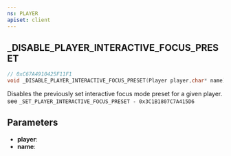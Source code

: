 ```yaml
---
ns: PLAYER
apiset: client
---
```

## _DISABLE_PLAYER_INTERACTIVE_FOCUS_PRESET

```c
// 0xC67A4910425F11F1
void _DISABLE_PLAYER_INTERACTIVE_FOCUS_PRESET(Player player,char* name);
```

Disables the previously set interactive focus mode preset for a given player. see `_SET_PLAYER_INTERACTIVE_FOCUS_PRESET - 0x3C1B1807C7A415D6`

## Parameters
* **player**:
* **name**: